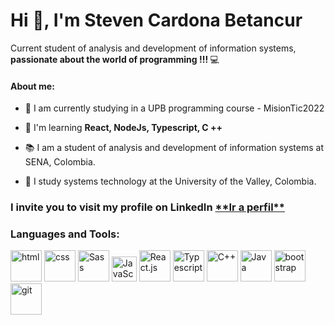 <h1>Hi 👋, I'm Steven Cardona Betancur</h1>
<h3">
  Current student of analysis and development of information systems, </br> <b> passionate about the world of programming !!! </b> 💻
</h3>

<h4>About me: </h4>

- 📖 I am currently studying in a UPB programming course - MisionTic2022

- 🚀 I'm learning <b> React, NodeJs, Typescript, C ++ </b>

- 📚 I am a student of analysis and development of information systems at SENA, Colombia.

- 📓 I study systems technology at the University of the Valley, Colombia.

<h3>
  I invite you to visit my profile on LinkedIn 
  <a href="https://www.linkedin.com/in/stevencardona/">**Ir a perfil**</a>
</h3>
  
<h3 align="left">Languages and Tools:</h3>
<p align="left">
  <img src="https://cdn.jsdelivr.net/gh/devicons/devicon/icons/html5/html5-original-wordmark.svg" alt="html" width="50" height="50" />
  <img src="https://cdn.jsdelivr.net/gh/devicons/devicon/icons/css3/css3-original-wordmark.svg" alt="css" width="50" height="50" />
  <img src="https://cdn.jsdelivr.net/gh/devicons/devicon/icons/sass/sass-original.svg" alt="Sass" width="50" height="50"/>

  <img src="https://cdn.jsdelivr.net/gh/devicons/devicon/icons/javascript/javascript-original.svg" alt="JavaScript" width="40" height="40"  />
  <img src="https://cdn.jsdelivr.net/gh/devicons/devicon/icons/react/react-original.svg" alt="React.js" width="50" height="50" />
  <img src="https://cdn.jsdelivr.net/gh/devicons/devicon/icons/typescript/typescript-original.svg" alt="Typescript" width="50" height="50"/>

  <img src="https://cdn.jsdelivr.net/gh/devicons/devicon/icons/cplusplus/cplusplus-original.svg" alt="C++" width="50" height="50" />
  <img src="https://cdn.jsdelivr.net/gh/devicons/devicon/icons/java/java-original-wordmark.svg" alt="Java" width="50" height="50"  />
  
  <img src="https://cdn.jsdelivr.net/gh/devicons/devicon/icons/bootstrap/bootstrap-plain-wordmark.svg" alt="bootstrap" width="50" height="50" />
  
  <img src="https://cdn.jsdelivr.net/gh/devicons/devicon/icons/git/git-plain-wordmark.svg" alt="git" width="50" height="50" /> 
 </p>
